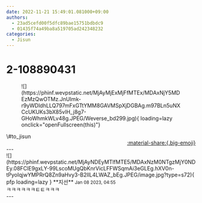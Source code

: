```yaml
---
date: 2022-11-21 15:49:01.081000+09:00
authors:
  - 23ad5cefd00f5dfc89bae15751bdbdc9
  - 01435f74a49ba8a519705ad242348232
categories:
  - Jisun
---
```


# 2-108890431

<div class="post-container" markdown="1">
<div class="content-container md-sidebar__scrollwrap" markdown="1">


<figure markdown="1">
![](https://phinf.wevpstatic.net/MjAyMjExMjFfMTEx/MDAxNjY5MDEzMzQwOTMz.JnUImk-r9yWDldhLLQ797mFxGTtYMM8GAVMSpXjDGBAg.m97BLn5uNXCcUKUKs3bX85vlH_j8g7-GHoWhmkWLv48g.JPEG/Weverse_bd299.jpg){ loading=lazy onclick="openFullscreen(this)"}
</figure>
\#to_jisun 

</div>
</div>

<div style="text-align: right;" markdown="1">
<a href="https://weverse.io/fromis9/fanpost/2-108890431" style="text-align: right;">:material-share:{.big-emoji}</a>
</div>
---

<div class="comments-container md-sidebar__scrollwrap" markdown="1">
<div class="comment" markdown="1">
<div class='id-container' markdown="1">
![](https://phinf.wevpstatic.net/MjAyNDEyMTlfMTE5/MDAxNzM0NTgzMjY0NDEy.08FClE9gxLY-99LscoMUgQbKnrVicLFFWSqmAi3eGLEg.hXV0n-tPyoIqjwYMPRrQ8Zn9aHvy3-B2llL4LWAZ_bEg.JPEG/image.jpg?type=s72){ pfp loading=lazy }
**<span class="artist">지선</span>** <small>Jan 08 2023, 04:55</small><br>
</div>
<div class='comment-body' markdown="1">
ㅋㅋㅋㅋㅋㅋㅌㅌㅋㅋㅋ
</div>
</div>
</div>
---
